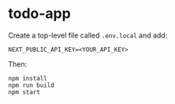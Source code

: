 # todo-app

Create a top-level file called `.env.local` and add:
```
NEXT_PUBLIC_API_KEY=<YOUR_API_KEY>
```

Then:
```
npm install
npm run build
npm start
```